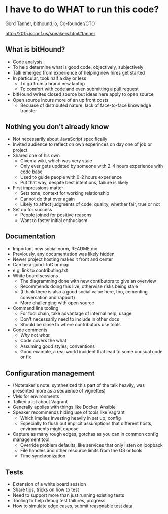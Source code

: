 # I have to do WHAT to run this code?

Gord Tanner, bithound.io, Co-founder/CTO

http://2015.jsconf.us/speakers.html#tanner

## What is bitHound?
* Code analysis
* To help determine what is good code, objectively, subjectively
* Talk emerged from experience of helping new hires get started
* In particular, took half a day or less
  * To go from a brand new laptop
  * To comfort with code and even submitting a pull request
* bitHound writes closed source but ideas here apply to open source
* Open source incurs more of an up front costs
  * Becuase of distributed nature, lack of face-to-face knowledge transfer

## Nothing you don't already know
* Not necessarily about JavaScript specifically
* Invited audience to reflect on own experinces on day one of job or project
* Shared one of his own
  * Given a wiki, which was very stale
  * Only ever gets updated by someone with 2-4 hours experience with code base
  * Used to guide people with 0-2 hours experience
  * Put that way, despite best intentions, failure is likely
* First impressions matter
  * Sets tone, context for working relationship
  * Cannot do that over again
  * Likely to affect judgments of code, quality, whether fair, true or not
* Set up for success
  * People joined for positive reasons
  * Want to foster initial enthusiasm

## Documentation
* Important new social norm, README.md
* Previously, any documentation was likely hidden
* Newer project hosting makes it front and center
* Can be a good ToC or map
* e.g. link to contributing.txt
* White board sessions
  * The diagramming done with new contibutors to give an overview
  * Recommends doing this live, otherwise risks being stale
  * (I think there is also a good social value here, too, cementing conversation and rapport)
  * More challenging with open source
* Command line tooling 
  * For tool chain, take advantage of internal help, usage
  * Don't necessarily need to include in other docs
  * Should be close to where contributors use tools
* Code comments
  * *Why* not *what*
  * Code covers the what
  * Assuming good styles, conventions
  * Good example, a real world incident that lead to some unusual code or fix

## Configuration management
* (Notetaker's note: synthesized this part of the talk heavily, was presented more as a sequence of vignettes)
* VMs for environments
* Talked a lot about Vagrant
* Generally applies with things like Docker, Ansible
* Speaker recommends hiding use of tools like Vagrant
  * Which implies investing heavily in set up, config
  * Especially to flush out implicit assumptions that different hosts, environments might expose
* Capture as many rough edges, gotchas as you can in common config management tool
  * Override problem defaults, like services that only listen on loopback
  * File handles and other resource limits from the OS or tools
  * Time synchronization

## Tests
* Extension of a white board session
* Share tips, tricks on how to test
* Need to support more than just running existing tests
* Tooling to help debug test failures, progress
* How to simulate edge cases, submit reasonable test data
